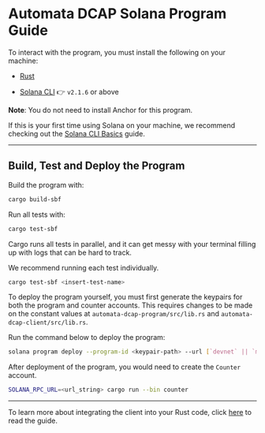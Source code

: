 # Automata DCAP Solana Program Guide

To interact with the program, you must install the following on your machine:

- [Rust](https://www.rust-lang.org/tools/install)

- [Solana CLI](https://solana.com/docs/intro/installation) 👉 `v2.1.6` or above

**Note**: You do not need to install Anchor for this program.

If this is your first time using Solana on your machine, we recommend checking out the [Solana CLI Basics](https://solana.com/docs/intro/installation#solana-cli-basics) guide.

---

## Build, Test and Deploy the Program

Build the program with:

```bash
cargo build-sbf
```

Run all tests with:

```bash
cargo test-sbf
```

Cargo runs all tests in parallel, and it can get messy with your terminal filling up with logs that can be hard to track.

We recommend running each test individually.

```bash
cargo test-sbf <insert-test-name>
```

To deploy the program yourself, you must first generate the keypairs for both the program and counter accounts. This requires changes to be made on the constant values at `automata-dcap-program/src/lib.rs` and `automata-dcap-client/src/lib.rs`.

Run the command below to deploy the program:

```bash
solana program deploy --program-id <keypair-path> --url [`devnet` || `mainnet-beta` || `localhost`]
```

After deployment of the program, you would need to create the `Counter` account.

```bash
SOLANA_RPC_URL=<url_string> cargo run --bin counter
```

---

To learn more about integrating the client into your Rust code, click [here](./automata-dcap-client/README.md) to read the guide.